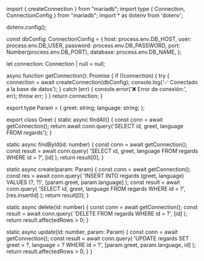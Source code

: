 import { createConnection } from "mariadb";
import type { Connection, ConnectionConfig } from "mariadb";
import * as dotenv from 'dotenv';

dotenv.config();

const dbConfig: ConnectionConfig = {
  host: process.env.DB_HOST,
  user: process.env.DB_USER,
  password: process.env.DB_PASSWORD,
  port: Number(process.env.DB_PORT),
  database: process.env.DB_NAME,
};

let connection: Connection | null = null;

async function getConnection(): Promise<Connection> {
  if (!connection) {
    try {
      connection = await createConnection(dbConfig);
      console.log('✅ Conectado a la base de datos');
    } catch (err) {
      console.error('❌ Error de conexión:', err);
      throw err;
    }
  }
  return connection;
}

export type Param = {
  greet: string;
  language: string;
};

export class Greet {
  static async findAll() {
    const conn = await getConnection();
    return await conn.query('SELECT id, greet, language FROM regards');
  }

  static async findById(id: number) {
    const conn = await getConnection();
    const result = await conn.query(
      'SELECT id, greet, language FROM regards WHERE id = ?',
      [id]
    );
    return result[0];
  }

  static async create(param: Param) {
    const conn = await getConnection();
    const res = await conn.query(
      'INSERT INTO regards (greet, language) VALUES (?, ?)',
      [param.greet, param.language]
    );
    const result = await conn.query(
      'SELECT id, greet, language FROM regards WHERE id = ?',
      [res.insertId]
    );
    return result[0];
  }

  static async delete(id: number) {
    const conn = await getConnection();
    const result = await conn.query(
      'DELETE FROM regards WHERE id = ?',
      [id]
    );
    return result.affectedRows > 0;
  }

  static async update(id: number, param: Param) {
    const conn = await getConnection();
    const result = await conn.query(
      'UPDATE regards SET greet = ?, language = ? WHERE id = ?',
      [param.greet, param.language, id]
    );
    return result.affectedRows > 0;
  }
}